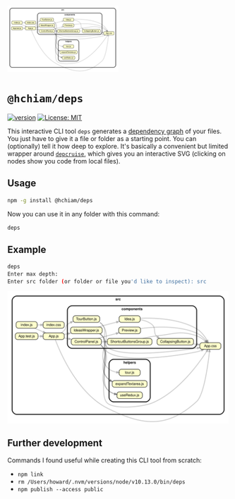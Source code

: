 <img src="example.svg" height="150" title="See usage/example below.">

# `@hchiam/deps`

[![version](https://img.shields.io/npm/v/@hchiam/deps.svg?style=flat-square)](https://www.npmjs.com/package/@hchiam/deps) [![License: MIT](https://img.shields.io/badge/License-MIT-yellow.svg?style=flat-square)](https://github.com/hchiam/deps/blob/master/LICENSE)

This interactive CLI tool `deps` generates a [dependency graph](https://en.wikipedia.org/wiki/Dependency_graph) of your files. You just have to give it a file or folder as a starting point. You can (optionally) tell it how deep to explore. It's basically a convenient but limited wrapper around [`depcruise`](https://www.npmjs.com/package/dependency-cruiser), which gives you an interactive SVG (clicking on nodes show you code from local files). 

## Usage

```bash
npm -g install @hchiam/deps
```

Now you can use it in any folder with this command:

```bash
deps
```

## Example

```bash
deps
Enter max depth: 
Enter src folder (or folder or file you'd like to inspect): src
```

<img src="example.svg" height="300" title="The nodes are clickable, but only link to local files.">

## Further development

Commands I found useful while creating this CLI tool from scratch:

- `npm link`
- `rm /Users/howard/.nvm/versions/node/v10.13.0/bin/deps`
- `npm publish --access public`
